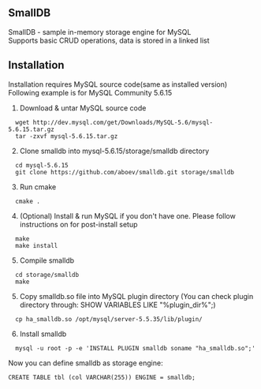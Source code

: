 ## SmallDB

SmallDB - sample in-memory storage engine for MySQL  
Supports basic CRUD operations, data is stored in a linked list

## Installation

Installation requires MySQL source code(same as installed version)  
Following example is for MySQL Community 5.6.15  

1. Download & untar MySQL source code  
```
  wget http://dev.mysql.com/get/Downloads/MySQL-5.6/mysql-5.6.15.tar.gz
  tar -zxvf mysql-5.6.15.tar.gz
```
2. Clone smalldb into mysql-5.6.15/storage/smalldb directory  
```
  cd mysql-5.6.15
  git clone https://github.com/aboev/smalldb.git storage/smalldb
```
3. Run cmake  
```
  cmake .
```
4. (Optional) Install & run MySQL if you don't have one. Please follow instructions on <a href="http://dev.mysql.com/doc/refman/5.6/en/installing-source-distribution.html"></a> for post-install setup  
```
  make
  make install
```
5. Compile smalldb  
```
  cd storage/smalldb
  make
```
5. Copy smalldb.so file into MySQL plugin directory (You can check plugin directory through: SHOW VARIABLES LIKE "%plugin_dir%";)  
```
  cp ha_smalldb.so /opt/mysql/server-5.5.35/lib/plugin/
```
6. Install smalldb  
```
  mysql -u root -p -e 'INSTALL PLUGIN smalldb soname "ha_smalldb.so";'
```

Now you can define smalldb as storage engine:  
```
CREATE TABLE tbl (col VARCHAR(255)) ENGINE = smalldb;
```
